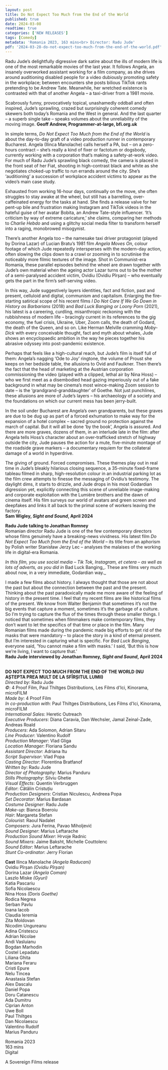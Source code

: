 ```yaml
---
layout: post
title: Do Not Expect Too Much from the End of the World
published: true
date: 2024-03-08
readtime: true
categories: ['NEW RELEASES']
tags: [Comedy]
metadata: 'Romania 2023, 163 mins<br> Director: Radu Jude'
pdf: '2024-03-28-do-not-expect-too-much-from-the-end-of-the-world.pdf'
---
```


Radu Jude’s delightfully digressive dark satire about the ills of modern life is one of the most remarkable movies of the last year. It follows Angela, an insanely overworked assistant working for a film company, as she drives around auditioning disabled people for a video dubiously promoting safety in the workplace; between encounters she posts bilious TikTok rants pretending to be Andrew Tate. Meanwhile, her wretched existence is contrasted with that of another Angela – a taxi-driver from a 1981 movie.

Scabrously funny, provocatively topical, unashamedly oddball and often inspired, Jude’s sprawling, crazed but surprisingly coherent comedy skewers both today’s Romania and the West in general. And the last quarter – a superb single take – speaks volumes about the unreliability of the moving image. **Geoff Andrew, Programmer-at-large, bfi.org.uk**  

In simple terms, _Do Not Expect Too Much from the End of the World_ is about the day-to-day graft of a video production runner in contemporary Bucharest. Angela (Ilinca Manolache) calls herself a PA, but – on a zero-hours contract – she’s really a kind of fixer or factotum or dogsbody, currently working with a corporation that’s making a safety-at-work video. For much of Radu Jude’s sprawling black comedy, the camera is placed in the front seat of her Fiat, shooting in high-contrast black and white as she negotiates choked-up traffic to run errands around the city. She’s ‘auditioning’ a succession of workplace accident victims to appear as the video’s main case study.

Exhausted from working 16-hour days, continually on the move, she often struggles to stay awake at the wheel, but still has a barrelling, over-caffeinated energy for the tasks at hand. She finds a release valve for her pent-up bile and frustration making Instagram and TikTok videos in the hateful guise of her avatar Bobita, an Andrew Tate-style influencer. ‘It’s criticism by way of extreme caricature,’ she claims, comparing her methods to _Charlie Hebdo_ and using a glitchy social media filter to transform herself into a raging, monobrowed misogynist.

There’s another Angela too – the namesake taxi driver protagonist (played by Dorina Lazar) of Lucian Bratu’s 1981 film _Angela Moves On_, colour footage of which Jude repeatedly intersperses with the modern-day action, often slowing the clips down to a crawl or zooming in to scrutinise the noticeably more filmic textures of the image. Shot in Communist-era Romania, these parallel episodes behind the wheel are drawn together with Jude’s own material when the ageing actor Lazar turns out to be the mother of a semi-paralysed accident victim, Ovidiu (Ovidiu Pîrșan) – who eventually gets the part in the firm’s self-serving video.

In this way, Jude suggestively layers identities, fact and fiction, past and present, celluloid and digital, communism and capitalism. Enlarging the fire-starting satirical scope of his recent films _I Do Not Care If We Go Down in History as Barbarians_ (2018) and _Bad Luck Banging or Loony Porn_ (2021), his latest is a careering, curdling, misanthropic reckoning with the rubbishness of modern life – bracingly current in its references to the gig economy, the fuel crisis, Ukraine, Uber, Zoom calls, the death of Godard, the death of the Queen, and so on. Like Herman Melville cramming _Moby-Dick_ with every conceivable thought, fact and myth about whales, Jude shows an encyclopaedic ambition in the way he pieces together his abrasive odyssey into post-pandemic existence.

Perhaps that feels like a high-cultural reach, but Jude’s film is itself full of them: Angela’s nagging ‘Ode to Joy’ ringtone, the volume of Proust she keeps on her bedside table, the allusions to Ovid and Faulkner. Then there’s the fact that the head of marketing at the Austrian corporation commissioning the video (played with a clipped, lethal air by Nina Hoss) – who we first meet as a disembodied head gazing imperiously out of a fake background in what may be cinema’s most wince-making Zoom session to date – is the ‘grandgrand-granddaughter’ of Goethe. Not just punchlines, these allusions are more of Jude’s layers – his archaeology of a society and the foundations on which our current mess has been jerry-built.

In the soil under Bucharest are Angela’s own grandparents, but these graves are due to be dug up as part of a forced exhumation to make way for the expansion of a hotel complex – sacred ground no protection against the march of capital. But it will all be done ‘by the book’, Angela is assured. And there are more graves, dozens of them, in an interlude late in the film: after Angela tells Hoss’s character about an over-trafficked stretch of highway outside the city, Jude pauses the action for a mute, five-minute montage of the roadside grave markers – a documentary requiem for the collateral damage of a world in hyperdrive.

The giving of ground. Forced compromises. These themes play out in real time in Jude’s bleakly hilarious closing sequence, a 35-minute fixed-frame tableau filmed in sharp, high-resolution colour in an industrial parking lot as the film crew attempts to finesse the messaging of Ovidiu’s testimony. The daylight dims, it starts to drizzle, and Jude drops in his most Godardian digression yet, explicitly connecting this scene of unreliable image-making and corporate exploitation with the Lumière brothers and the dawn of cinema itself. His film surveys our world of avatars and green screen and deepfakes and links it all back to the primal scene of workers leaving the factory.  
**Sam Wigley, _Sight and Sound_, April 2024**  

**Radu Jude talking to Jonathan Romney**  
Romanian director Radu Jude is one of the few contemporary directors whose films genuinely have a breaking-news vividness. His latest film _Do Not Expect Too Much from the End of the World_ – its title from an aphorism by Polish writer Stanisław Jerzy Lec – analyses the malaises of the working life in digital-era Romania.

_In this film, you use social media – Tik Tok, Instagram, et cetera – as well as lots of adverts, as you did in_ Bad Luck Banging_. These are films very much about now, in a very immediate, Godardian way._

I made a few films about history. I always thought that those are not about the past but about the connection between the past and the present. Thinking about the past paradoxically made me more aware of the feeling of history in the present time. I feel that my recent films are like historical films of the present. We know from Walter Benjamin that sometimes it’s not the big events that capture a moment, sometimes it’s the garbage of a culture. So I’m trying to capture the flux of the times through these smaller things. I noticed that sometimes when filmmakers make contemporary films, they don’t want to let the specifics of that time or place in the film. Many Romanian films made during the pandemic made big efforts to get rid of the masks that were mandatory – to place the story in a kind of eternal present. But I’m interested in capturing what is specific. For _Bad Luck Banging_, everyone said, ‘You cannot make a film with masks.’ I said, ‘But this is how we’re living, I want to capture that.’  
**Radu Jude interviewed by Jonathan Romney, _Sight and Sound_, April 2024**  
<br>

**DO NOT EXPECT TOO MUCH FROM THE END OF THE WORLD (NU AȘTEPTA PREA MULT DE LA SFÎRȘITUL LUMII)**  
_Directed by_: Radu Jude  
_©_: 4 Proof Film, Paul Thiltges Distributions, Les Films d'Ici, Kinorama, microFILM  
_Made by_: 4 Proof Film  
_In co-production with_: Paul Thiltges Distributions, Les Films d'Ici, Kinorama, microFILM  
_International Sales_: Heretic Outreach  
_Executive Producers_: Diana Caravia, Dan Wechsler, Jamal Zeinal-Zade, Andreas Roald  
_Producers_: Ada Solomon, Adrian Sitaru  
_Line Producer_: Valentino Rudolf  
_Production Manager_: Vlad Gliga  
_Location Manager_: Floriana Sandu  
_Assistant Director_: Adriana Itu  
_Script Supervisor_: Vlad Popa  
_Casting Director_: Florentina Bratfanof  
_Written by_: Radu Jude  
_Director of Photography_: Marius Panduru  
_Stills Photography_: Silviu Ghetie  
_Visual Effects_: Quentin Verbruggen  
_Editor_: Cătălin Cristuțiu  
_Production Designers_: Cristian Niculescu, Andreea Popa  
_Set Decorator_: Marius Bardasan  
_Costume Designer_: Radu Jude  
_Make-up_: Bianca Boeroiu  
_Hair_: Margareta Stefan  
_Colourist_: Raoul Nadalet  
_Composers_: Jura Ferina, Pavao Miholjević  
_Sound Designer_: Marius Leftarache  
_Production Sound Mixer_: Hrvoje Radnic  
_Sound Mixers_: Jaime Baksht, Michelle Couttolenc  
_Sound Editor_: Marius Leftarache  
_Stunt Co-ordinator_: Jerry Florian  

**Cast**
Ilinca Manolache _(Angela Raducani)_  
Ovidiu Pîrșan _(Ovidiu Pîrșan)_  
Dorina Lazar _(Angela Coman)_  
Laszlo Miske _(Gyuri)_  
Katia Pascariu  
Sofia Nicolaescu  
Nina Hoss _(Doris Goethe)_  
Rodica Negrea  
Serban Pavlu  
Ioana Iacob  
Claudia Ieremia  
Zita Moldovan  
Nicodim Ungureanu  
Adina Cristescu  
Adrian Nicolae  
Andi Vasluianu  
Bogdan Marhodin  
Costel Lepadatu  
Liliana Ghita  
Mariana Feraru  
Cristi Epure  
Nelu Tincea  
Anastasia Stefan  
Alex Dascalu  
Daniel Popa  
Doru Catanescu  
Ada Dumitru  
Ciprian Anton  
Uwe Boll  
Paul Thiltges  
Dan Nicolaescu  
Valentino Rudolf  
Marius Panduru  

Romania 2023  
163 mins  
Digital  

A Sovereign Films release
<!--stackedit_data:
eyJoaXN0b3J5IjpbMTYwODk1OTI2OCwtMTUzMDA5NDg0OCwtMz
E0MDA3ODFdfQ==
-->